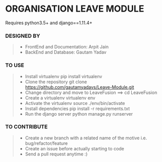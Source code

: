 # ORGANISATION LEAVE MODULE

Requires python3.5+ and django==1.11.4+

### DESIGNED BY

>- FrontEnd and Documentation: Arpit Jain<BR>
>- BackEnd and Database: Gautam Yadav<BR>


### TO USE

>- Install virtualenv pip install virtualenv<BR>
>- Clone the repository git clone https://github.com/gautamyadavs/Leave-Module.git<BR>
>- Change directory and move to LeaveFusion ==> cd LeaveFusion<BR>
>- Create a virtualenv virtualenv env<BR>
>- Activate the virtualenv source ./env/bin/activate<BR>
>- Install dependencies pip install -r requirements.txt<BR>
>- Run the django server python manage.py runserver<BR>

### TO CONTRIBUTE

>- Create a new branch with a related name of the motive i.e. bug/refactor/feature <BR>
>- Create an issue before actually starting to code <BR>
>- Send a pull request anytime :)<BR>
